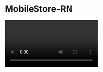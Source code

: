 # MobileStore-RN
![Demo](https://github.com/HDuy-Dev/MobileStore-RN/blob/main/demo/MobileStore.mp4)
